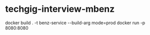 # techgig-interview-mbenz

docker build . -t benz-service --build-arg mode=prod
docker run -p 8080:8080 <image id>
